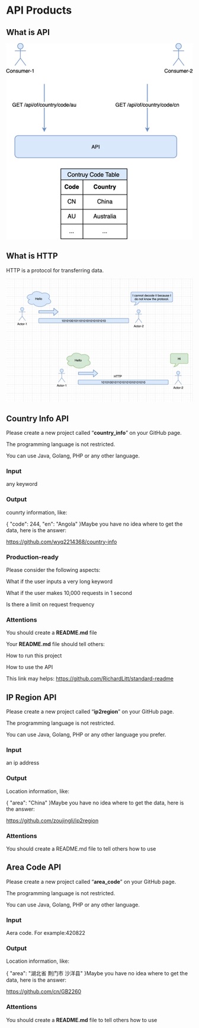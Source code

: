 # API Products

## What is API


![](./images/11-API_Products_1.png)

## What is HTTP

HTTP is a protocol for transferring data.

![](./images/11-API_Products_2.png)

## Country Info API

Please create a new project called “**country_info**” on your GitHub page.

The programming language is not restricted.

You can use Java, Golang, PHP or any other language.

### Input

any keyword

### Output

counrty information, like:

{
    "code": 244,
    "en": "Angola"
}Maybe you have no idea where to get the data, here is the answer:

https://github.com/wyq2214368/country-info

### Production-ready

Please consider the following aspects:

What if the user inputs a very long keyword

What if the user makes 10,000 requests in 1 second

Is there a limit on request frequency

### Attentions

You should create a **README.md** file

Your **README.md** file should tell others:

How to run this project

How to use the API


This link may helps: https://github.com/RichardLitt/standard-readme

## IP Region API

Please create a new project called “**ip2region**” on your GitHub page.

The programming language is not restricted.

You can use Java, Golang, PHP or any other language you prefer.

### Input

an ip address

### Output

Location information, like:

{
    "area": "China" 
}Maybe you have no idea where to get the data, here is the answer:

https://github.com/zoujingli/ip2region

### Attentions

You should create a README.md file to tell others how to use

## Area Code API

Please create a new project called “**area_code**” on your GitHub page.

The programming language is not restricted.

You can use Java, Golang, PHP or any other language.

### Input

Aera code. For example:420822

### Output

Location information, like:

{
    "area": "湖北省 荆门市 沙洋县"
}Maybe you have no idea where to get the data, here is the answer:

https://github.com/cn/GB2260

### Attentions

You should create a **README.md** file to tell others how to use